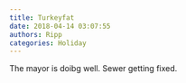 ```yaml
---
title: Turkeyfat
date: 2018-04-14 03:07:55
authors: Ripp
categories: Holiday
---
```


 The mayor is doibg well.
Sewer getting fixed.